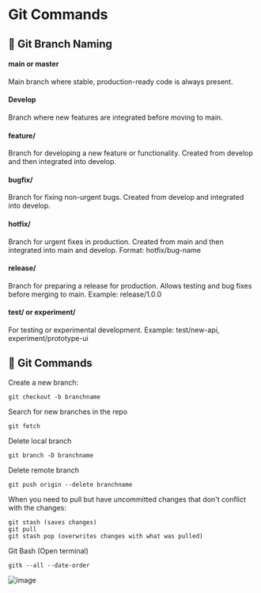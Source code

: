 # Git Commands

## 🔹 Git Branch Naming
<h4>main or master</h4>
Main branch where stable, production-ready code is always present.
<h4>Develop</h4>
Branch where new features are integrated before moving to main.
<h4>feature/</h4>
Branch for developing a new feature or functionality.
Created from develop and then integrated into develop.
<h4>bugfix/</h4>
Branch for fixing non-urgent bugs.
Created from develop and integrated into develop.
<h4>hotfix/</h4>
Branch for urgent fixes in production.
Created from main and then integrated into main and develop.
Format: hotfix/bug-name
<h4>release/</h4>
Branch for preparing a release for production.
Allows testing and bug fixes before merging to main. Example: release/1.0.0
<h4>test/ or experiment/</h4>
For testing or experimental development.
Example: test/new-api, experiment/prototype-ui

## 🔸 Git Commands

Create a new branch:

    git checkout -b branchname
Search for new branches in the repo

    git fetch
Delete local branch

    git branch -D branchname

Delete remote branch

    git push origin --delete branchname

When you need to pull but have uncommitted changes that don't conflict with the changes:

    git stash (saves changes)
    git pull
    git stash pop (overwrites changes with what was pulled)
Git Bash (Open terminal)

    gitk --all --date-order

![image](https://github.com/user-attachments/assets/504de6c4-64ef-40ef-9e4c-e168077be2f9)


